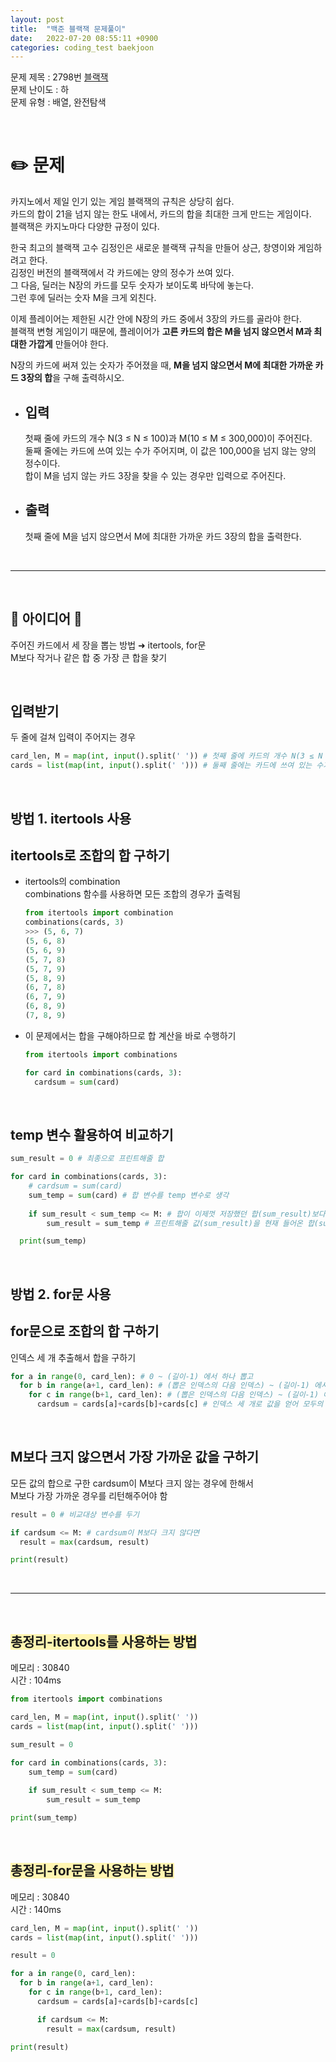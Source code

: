 ```yaml
---
layout: post
title:  "백준 블랙잭 문제풀이"
date:   2022-07-20 08:55:11 +0900
categories: coding_test baekjoon
---
```


문제 제목 : 2798번 [블랙잭]  
문제 난이도 : 하   
문제 유형 : 배열, 완전탐색


<br>   

# ✏️ 문제

카지노에서 제일 인기 있는 게임 블랙잭의 규칙은 상당히 쉽다.     
카드의 합이 21을 넘지 않는 한도 내에서, 카드의 합을 최대한 크게 만드는 게임이다.      
블랙잭은 카지노마다 다양한 규정이 있다.

한국 최고의 블랙잭 고수 김정인은 새로운 블랙잭 규칙을 만들어 상근, 창영이와 게임하려고 한다.    
김정인 버전의 블랙잭에서 각 카드에는 양의 정수가 쓰여 있다.     
그 다음, 딜러는 N장의 카드를 모두 숫자가 보이도록 바닥에 놓는다.     
그런 후에 딜러는 숫자 M을 크게 외친다.

이제 플레이어는 제한된 시간 안에 N장의 카드 중에서 3장의 카드를 골라야 한다.     
블랙잭 변형 게임이기 때문에, 플레이어가 **고른 카드의 합은 M을 넘지 않으면서 M과 최대한 가깝게** 만들어야 한다.   

N장의 카드에 써져 있는 숫자가 주어졌을 때, **M을 넘지 않으면서 M에 최대한 가까운 카드 3장의 합**을 구해 출력하시오.

- ## 입력   
  첫째 줄에 카드의 개수 N(3 ≤ N ≤ 100)과 M(10 ≤ M ≤ 300,000)이 주어진다.    
  둘째 줄에는 카드에 쓰여 있는 수가 주어지며, 이 값은 100,000을 넘지 않는 양의 정수이다.    
  합이 M을 넘지 않는 카드 3장을 찾을 수 있는 경우만 입력으로 주어진다.
- ## 출력
  첫째 줄에 M을 넘지 않으면서 M에 최대한 가까운 카드 3장의 합을 출력한다.   


<br> 

--- 

<br>


## 🔔 아이디어 🔔
주어진 카드에서 세 장을 뽑는 방법 ➜ itertools, for문    
M보다 작거나 같은 합 중 가장 큰 합을 찾기

<br>


## 입력받기
두 줄에 걸쳐 입력이 주어지는 경우    
``` python 
card_len, M = map(int, input().split(' ')) # 첫째 줄에 카드의 개수 N(3 ≤ N ≤ 100)과 M(10 ≤ M ≤ 300,000)이 주어진다.    
cards = list(map(int, input().split(' '))) # 둘째 줄에는 카드에 쓰여 있는 수가 주어지며, 이 값은 100,000을 넘지 않는 양의 정수이다.    
```


<br>


## 방법 1. itertools 사용
## itertools로 조합의 합 구하기   
* itertools의 combination      
  combinations 함수를 사용하면 모든 조합의 경우가 출력됨    
  ``` python
  from itertools import combination
  combinations(cards, 3)
  >>> (5, 6, 7)
  (5, 6, 8)
  (5, 6, 9)
  (5, 7, 8)
  (5, 7, 9)
  (5, 8, 9)
  (6, 7, 8)
  (6, 7, 9)
  (6, 8, 9)
  (7, 8, 9)
  ```

* 이 문제에서는 합을 구해야하므로 합 계산을 바로 수행하기
  ``` python
  from itertools import combinations
  
  for card in combinations(cards, 3):
    cardsum = sum(card)
  ```


<br>


## temp 변수 활용하여 비교하기
``` python
sum_result = 0 # 최종으로 프린트해줄 합

for card in combinations(cards, 3):
    # cardsum = sum(card) 
    sum_temp = sum(card) # 합 변수를 temp 변수로 생각
    
    if sum_result < sum_temp <= M: # 합이 이제껏 저장했던 합(sum_result)보다 크면서 M 이하일 때
        sum_result = sum_temp # 프린트해줄 값(sum_result)을 현재 들어온 합(sum_temp)으로 업데이트해주기

  print(sum_temp)
  ```


<br>


## 방법 2. for문 사용
## for문으로 조합의 합 구하기
인덱스 세 개 추출해서 합을 구하기
``` python
for a in range(0, card_len): # 0 ~ (길이-1) 에서 하나 뽑고
  for b in range(a+1, card_len): # (뽑은 인덱스의 다음 인덱스) ~ (길이-1) 에서 또 하나 뽑고
    for c in range(b+1, card_len): # (뽑은 인덱스의 다음 인덱스) ~ (길이-1) 에서 또 하나 뽑기
      cardsum = cards[a]+cards[b]+cards[c] # 인덱스 세 개로 값을 얻어 모두의 합 구하기
```


<br>


## M보다 크지 않으면서 가장 가까운 값을 구하기    
모든 값의 합으로 구한 cardsum이 M보다 크지 않는 경우에 한해서    
M보다 가장 가까운 경우를 리턴해주어야 함     
``` python
result = 0 # 비교대상 변수를 두기

if cardsum <= M: # cardsum이 M보다 크지 않다면
  result = max(cardsum, result)

print(result)
```


<br> 

--- 

<br>


## <span style="background-color:#fff5b1;">총정리-itertools를 사용하는 방법</span>    
메모리 : 30840     
시간 : 104ms   
``` python
from itertools import combinations

card_len, M = map(int, input().split(' ')) 
cards = list(map(int, input().split(' '))) 

sum_result = 0 

for card in combinations(cards, 3):
    sum_temp = sum(card) 
    
    if sum_result < sum_temp <= M:
        sum_result = sum_temp

print(sum_temp)
```


<br>


## <span style="background-color:#fff5b1;">총정리-for문을 사용하는 방법</span>     
메모리 : 30840     
시간 : 140ms        
``` python
card_len, M = map(int, input().split(' ')) 
cards = list(map(int, input().split(' '))) 

result = 0 

for a in range(0, card_len): 
  for b in range(a+1, card_len):
    for c in range(b+1, card_len):
      cardsum = cards[a]+cards[b]+cards[c]

      if cardsum <= M:
        result = max(cardsum, result)

print(result)
```

[블랙잭]: https://www.acmicpc.net/problem/2798